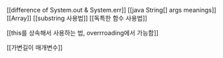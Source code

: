 [[difference of  System.out & System.err]]
[[java String[] args meanings]]
[[Array]]
[[substring 사용법]]
[[독특한 함수 사용법]]

[[this를 상속해서 사용하는 법, overrroading에서 가능함]]

[[가변길이 매개변수]]
